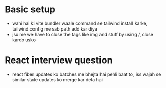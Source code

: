 # Basic setup
- wahi hai ki vite bundler waale command se tailwind install karke, tailwind.config me sab path add kar diya
- jsx me we have to close the tags like img and stuff by using /, close kardo usko

# React interview question
- react fiber updates ko batches me bhejta hai pehli baat to, iss wajah se similar state updates ko merge kar deta hai